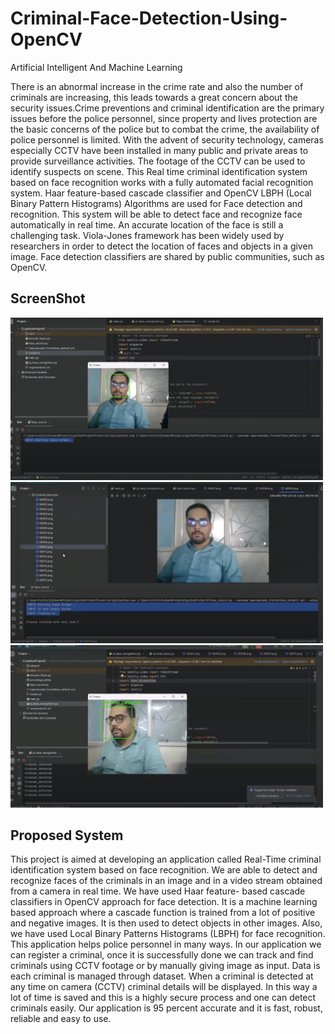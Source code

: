 # Criminal-Face-Detection-Using-OpenCV
Artificial Intelligent And Machine Learning

There is an abnormal increase in the crime rate and also the number of criminals are increasing, this leads towards a great concern about the security issues.Crime preventions and criminal identification are the primary issues before the police personnel, since property and lives protection are the basic concerns of the police but to combat the crime, the availability of police personnel is limited. With the advent of security technology, cameras especially CCTV have been installed in many public and private areas to provide surveillance activities. The footage of the CCTV can be used to identify suspects on scene. This Real time criminal identification system based on face recognition works with a fully automated facial recognition system. Haar feature-based cascade classifier and OpenCV LBPH (Local Binary Pattern Histograms) Algorithms are used for Face detection and recognition. This system will be able to detect face and recognize face automatically in real time. An accurate location of the face is still a challenging task. Viola-Jones framework has been widely used by researchers in order to detect the location of faces and objects in a given image. Face detection classifiers are shared by public communities, such as OpenCV.

## ScreenShot

<img src="ScreenShot/screenshot11.jpg" width="500" />
<img src="ScreenShot/screenshot12.jpg" width="500" />
<img src="ScreenShot/screenshot13.jpg" width="500" /> 

## Proposed System

This project is aimed at developing an application called Real-Time criminal identification system based on face recognition. We are able to detect and recognize faces of the criminals in an image and in a video stream obtained from a camera in real time. We have used Haar feature- based cascade classifiers in OpenCV approach for face detection. It is a machine learning based approach where a cascade function is trained from a lot of positive and negative images. It is then used to detect objects in other images. Also, we have used Local Binary Patterns Histograms (LBPH) for face recognition. This application helps police personnel in many ways. In our application we can register a criminal, once it is successfully done we can track and find criminals using CCTV footage or by manually giving image as input. Data is each criminal is managed through dataset. When a criminal is detected at any time on camera (CCTV) criminal details will be displayed. In this way a lot of time is saved and this is a highly secure process and one can detect criminals easily. Our application is 95 percent accurate and it is fast, robust, reliable and easy to use.
